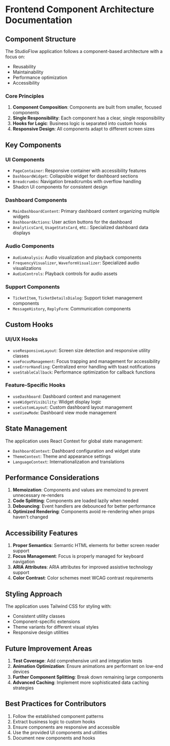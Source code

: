 
# Frontend Component Architecture Documentation

## Component Structure

The StudioFlow application follows a component-based architecture with a focus on:
- Reusability
- Maintainability
- Performance optimization
- Accessibility

### Core Principles

1. **Component Composition**: Components are built from smaller, focused components
2. **Single Responsibility**: Each component has a clear, single responsibility
3. **Hooks for Logic**: Business logic is separated into custom hooks
4. **Responsive Design**: All components adapt to different screen sizes

## Key Components

### UI Components

- `PageContainer`: Responsive container with accessibility features
- `DashboardWidget`: Collapsible widget for dashboard sections
- `Breadcrumbs`: Navigation breadcrumbs with overflow handling
- Shadcn UI components for consistent design

### Dashboard Components

- `MainDashboardContent`: Primary dashboard content organizing multiple widgets
- `DashboardActions`: User action buttons for the dashboard
- `AnalyticsCard`, `UsageStatsCard`, etc.: Specialized dashboard data displays

### Audio Components

- `AudioAnalysis`: Audio visualization and playback components
- `FrequencyVisualizer`, `WaveformVisualizer`: Specialized audio visualizations
- `AudioControls`: Playback controls for audio assets

### Support Components

- `TicketItem`, `TicketDetailsDialog`: Support ticket management components
- `MessageHistory`, `ReplyForm`: Communication components

## Custom Hooks

### UI/UX Hooks

- `useResponsiveLayout`: Screen size detection and responsive utility classes
- `useFocusManagement`: Focus trapping and management for accessibility
- `useErrorHandling`: Centralized error handling with toast notifications
- `useStableCallback`: Performance optimization for callback functions

### Feature-Specific Hooks

- `useDashboard`: Dashboard context and management
- `useWidgetVisibility`: Widget display logic
- `useCustomLayout`: Custom dashboard layout management
- `useViewMode`: Dashboard view mode management

## State Management

The application uses React Context for global state management:
- `DashboardContext`: Dashboard configuration and widget state
- `ThemeContext`: Theme and appearance settings
- `LanguageContext`: Internationalization and translations

## Performance Considerations

1. **Memoization**: Components and values are memoized to prevent unnecessary re-renders
2. **Code Splitting**: Components are loaded lazily when needed
3. **Debouncing**: Event handlers are debounced for better performance
4. **Optimized Rendering**: Components avoid re-rendering when props haven't changed

## Accessibility Features

1. **Proper Semantics**: Semantic HTML elements for better screen reader support
2. **Focus Management**: Focus is properly managed for keyboard navigation
3. **ARIA Attributes**: ARIA attributes for improved assistive technology support
4. **Color Contrast**: Color schemes meet WCAG contrast requirements

## Styling Approach

The application uses Tailwind CSS for styling with:
- Consistent utility classes
- Component-specific extensions
- Theme variants for different visual styles
- Responsive design utilities

## Future Improvement Areas

1. **Test Coverage**: Add comprehensive unit and integration tests
2. **Animation Optimization**: Ensure animations are performant on low-end devices
3. **Further Component Splitting**: Break down remaining large components
4. **Advanced Caching**: Implement more sophisticated data caching strategies

## Best Practices for Contributors

1. Follow the established component patterns
2. Extract business logic to custom hooks
3. Ensure components are responsive and accessible
4. Use the provided UI components and utilities
5. Document new components and hooks
